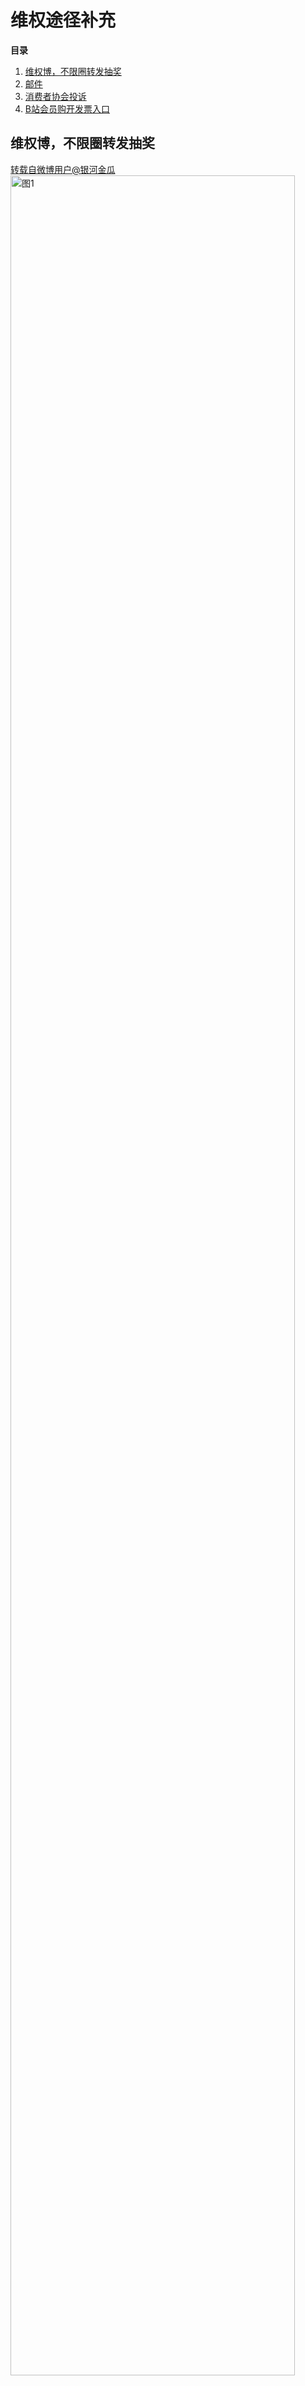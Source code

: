 # 维权途径补充
**目录**<br> 
1. [维权博，不限圈转发抽奖](way#section-1)<br>
2. [邮件](way#section-2)<br> 
3. [消费者协会投诉](way#section-3)<br>
4. [B站会员购开发票入口](way#section-4)<br>

## 维权博，不限圈转发抽奖<a id="section-1"></a>
[转载自微博用户@银河金瓜](https://weibo.com/7843896810/5126097958868236)<br>
<img src="https://2025rak-1330218385.cos.ap-shanghai.myqcloud.com/pingxie-depository/wq-way-1.jpg" width="95%" alt="图1"><br><br>

## 邮件<a id="section-2"></a>
[转载自微博用户@用我一生换你十年天真吴邪](https://weibo.com/6465388778/5126766060634522)<br>
南派三叔合作邮箱：forestexport@126.com<br>
南派泛娱商务交流邮箱：lzsw@npfychina.com<br>
南派泛娱人力资源:lzhr@npfychina.com​​​pengqing@npfychina.com<br>
<img src="https://2025rak-1330218385.cos.ap-shanghai.myqcloud.com/pingxie-depository/wq-way-2.jpg" width="95%" alt="图2"><br><br>

## 消费者协会投诉<a id="section-3"></a>
[转载自微博用户@UnReveAJamais](https://weibo.com/5258949011/PbEyQ7kmv)<br>
<img src="https://2025rak-1330218385.cos.ap-shanghai.myqcloud.com/pingxie-depository/wq-way-3.jpg" width="95%" alt="图3"><br><br>
**维权行动进一步升级‼️请大家有购买过@南派量子泛娱正版周边 动动手进行消协投诉，只需要两分钟就可以填写完成‼️<br>**
⬇️⬇️【消协投诉文案模板】⬇️⬇️自行修改‼️<br>
投诉人于2025年X月X日在淘宝平台南派泛娱正版周边店(公司名称：量子影业（杭州）有限公司91330108328170329C)购买了盗墓笔记新年周边产品，付款XXX元，
2025年1月23日通过微博、小红书等平台发现宣传和官方承诺不符，且产品由于赶急赶工有甲醛，于是从1月23日至1月28日系商家反映，但是商家未予理会，特此投诉，
希望追究商家责任，退还我XXX元付款，额外赔偿我300元赔偿金！<br>
<img src="https://2025rak-1330218385.cos.ap-shanghai.myqcloud.com/pingxie-depository/wq-way-4.jpg" width="95%" alt="图4"><br><br>
<img src="https://2025rak-1330218385.cos.ap-shanghai.myqcloud.com/pingxie-depository/wq-way-5.jpg" width="95%" alt="图5"><br><br>
<img src="https://2025rak-1330218385.cos.ap-shanghai.myqcloud.com/pingxie-depository/wq-way-6.jpg" width="95%" alt="图6"><br><br>
<img src="https://2025rak-1330218385.cos.ap-shanghai.myqcloud.com/pingxie-depository/wq-way-7.jpg" width="95%" alt="图7"><br><br>
<img src="https://2025rak-1330218385.cos.ap-shanghai.myqcloud.com/pingxie-depository/wq-way-8.jpg" width="95%" alt="图8"><br><br>
<img src="https://2025rak-1330218385.cos.ap-shanghai.myqcloud.com/pingxie-depository/wq-way-9.jpg" width="95%" alt="图9"><br><br>

## B站会员购开发票入口<a id="section-4"></a>
<img src="https://2025rak-1330218385.cos.ap-shanghai.myqcloud.com/pingxie-depository/wq-way-10.jpg" width="95%" alt="图10"><br><br>


